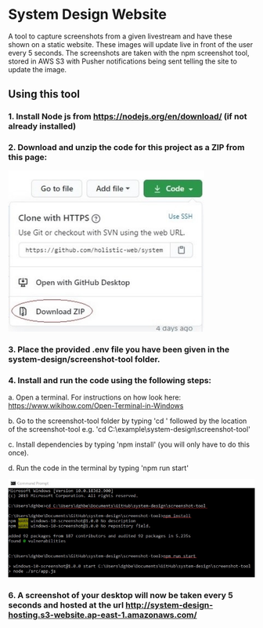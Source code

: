 # System Design Website

A tool to capture screenshots from a given livestream and have these shown on a static website. These images will update live in front of the user every 5 seconds. The screenshots are taken with the npm screenshot tool, stored in AWS S3 with Pusher notifications being sent telling the site to update the image.

## Using this tool

### 1. Install Node js from https://nodejs.org/en/download/ (if not already installed)

### 2. Download and unzip the code for this project as a ZIP from this page:

 <img src='.project/assets/download-link.jpg' alt='Download Link' width="400"/>

### 3. Place the provided .env file you have been given in the system-design/screenshot-tool folder.

### 4. Install and run the code using the following steps:

a. Open a terminal. For instructions on how look here: https://www.wikihow.com/Open-Terminal-in-Windows

b. Go to the screenshot-tool folder by typing 'cd ' followed by the location of the screenshot-tool e.g. 'cd C:\example\system-design\screenshot-tool'

c. Install dependencies by typing 'npm install' (you will only have to do this once).

d. Run the code in the terminal by typing 'npm run start'

<img src='.project/assets/terminal-commands.jpg' alt='Terminal Commands' width="600"/>

### 6. A screenshot of your desktop will now be taken every 5 seconds and hosted at the url http://system-design-hosting.s3-website.ap-east-1.amazonaws.com/
